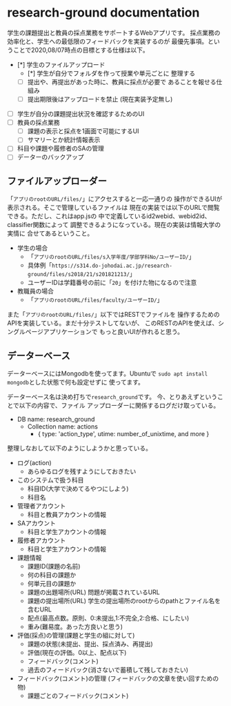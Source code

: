 
# research-ground documentation

学生の課題提出と教員の採点業務をサポートするWebアプリです。
採点業務の効率化と、学生への最低限のフィードバックを実装するのが
最優先事項。ということで2020,08/07時点の目標とする仕様は以下。

* [*] 学生のファイルアップロード
    + [*] 学生が自分でフォルダを作って授業や単元ごとに
          整理する
    + [ ] 提出や、再提出があった時に、教員に採点が必要で
          あることを報せる仕組み
    + [ ] 提出期限後はアップロードを禁止 (現在実装予定無し)
* [ ] 学生が自分の課題提出状況を確認するためのUI
* [ ] 教員の採点業務
    + [ ] 課題の表示と採点を1画面で可能にするUI
    + [ ] サマリーとか統計情報表示
* [ ] 科目や課題や履修者のSAの管理
* [ ] データーのバックアップ

## ファイルアップローダー

「`アプリのrootのURL/files/`」にアクセスすると一応一通りの
操作ができるUIが表示される。そこで管理しているファイルは
現在の実装では以下のURLで閲覧できる。ただし、これはapp.jsの
中で定義しているid2webid、webid2id、classifier関数によって
調整できるようになっている。現在の実装は情報大学の実情に
合せてあるということ。

* 学生の場合
    + 「`アプリのrootのURL/files/s入学年度/学部学科No/ユーザーID/`」
    + 具体例「`https://s314.do-johodai.ac.jp/research-ground/files/s2018/21/s201821213/`」
    + ユーザーIDは学籍番号の前に「`20`」を付けた物になるので注意
* 教職員の場合
    + 「`アプリのrootのURL/files/faculty/ユーザーID/`」

また「`アプリのrootのURL/files/`」以下ではRESTでファイルを
操作するためのAPIを実装している。まだ十分テストしてないが、
このRESTのAPIを使えば、シングルページアプリケーションで
もっと良いUIが作れると思う。

## データーベース

データーベースにはMongodbを使ってます。Ubuntuで
`sudo apt install mongodb`とした状態で何も設定せずに
使ってます。

データーベース名は決め打ちで`research_ground`です。
今、とりあえずということで以下の内容で、ファイル
アップローダーに関係するログだけ取っている。

* DB name: research_ground
    + Collection name: actions
        - { type: 'action_type', utime: number_of_unixtime, and more }

整理しなおして以下のようにしようかと思っている。

* ログ(action)
    + あらゆるログを残すようにしておきたい
* このシステムで扱う科目
    + 科目ID(大学で決めてるやつにしよう)
    + 科目名
* 管理者アカウント
    + 科目と教員アカウントの情報
* SAアカウント
    + 科目と学生アカウントの情報
* 履修者アカウント
    + 科目と学生アカウントの情報
* 課題情報
    + 課題ID(課題の名前)
    + 何の科目の課題か
    + 何単元目の課題か
    + 課題の出題場所(URL) 問題が掲載されているURL
    + 課題の提出場所(URL) 学生の提出場所のrootからのpathとファイル名を含むURL
    + 配点(最高点数。原則、0:未提出,1:不完全,2:合格、にしたい)
    + 重み(難易度。あった方良いと思う)
* 評価(採点)の管理(課題と学生の組に対して)
    + 課題の状態(未提出、提出、採点済み、再提出)
    + 評価(現在の評価。0以上、配点以下)
    + フィードバック(コメント)
    + 過去のフィードバック(消さないで蓄積して残しておきたい)
* フィードバック(コメント)の管理
      (フィードバックの文章を使い回すための物)
    + 課題ごとのフィードバック(コメント)

